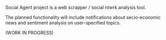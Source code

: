 Social Agent project is a web scrapper / social ntwrk analysis tool.

The planned functionality will include notifications about secio-economic news and sentiment analysis on user-specified topics.

(WORK IN PROGRESS)


